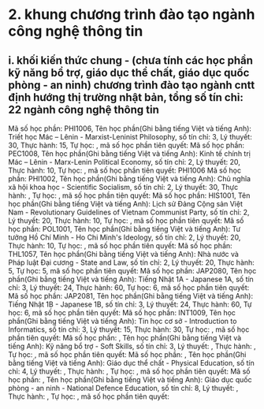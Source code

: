 # 2. khung chương trình đào tạo ngành công nghệ thông tin
## i. khối kiến thức chung - (chưa tính các học phần kỹ năng bổ trợ, giáo dục thể chất, giáo dục quốc phòng - an ninh) chương trình đào tạo ngành cntt định hướng thị trường nhật bản, tổng số tín chỉ: 22 ngành công nghệ thông tin
Mã số học phần: PHI1006, Tên học phần(Ghi bằng tiếng Việt và tiếng Anh): Triết học Mác – Lênin - Marxist-Leninist Philosophy, số tín chỉ: 3, Lý thuyết: 30, Thực hành: 15, Tự học: , mã số học phần tiên quyết:
Mã số học phần: PEC1008, Tên học phần(Ghi bằng tiếng Việt và tiếng Anh): Kinh tế chính trị Mác – Lênin - Marx-Lenin Political Economy, số tín chỉ: 2, Lý thuyết: 20, Thực hành: 10, Tự học: , mã số học phần tiên quyết: PHI1006
Mã số học phần: PHI1002, Tên học phần(Ghi bằng tiếng Việt và tiếng Anh): Chủ nghĩa xã hội khoa học - Scientific Socialism, số tín chỉ: 2, Lý thuyết: 30, Thực hành: , Tự học: , mã số học phần tiên quyết:
Mã số học phần: HIS1001, Tên học phần(Ghi bằng tiếng Việt và tiếng Anh): Lịch sử Đảng Cộng sản Việt Nam - Revolutionary Guidelines of Vietnam Communist Party, số tín chỉ: 2, Lý thuyết: 20, Thực hành: 10, Tự học: , mã số học phần tiên quyết:
Mã số học phần: POL1001, Tên học phần(Ghi bằng tiếng Việt và tiếng Anh): Tư tưởng Hồ Chí Minh - Ho Chi Minh's Ideology, số tín chỉ: 2, Lý thuyết: 20, Thực hành: 10, Tự học: , mã số học phần tiên quyết:
Mã số học phần: THL1057, Tên học phần(Ghi bằng tiếng Việt và tiếng Anh): Nhà nước và Pháp luật Đại cương - State and Law, số tín chỉ: 2, Lý thuyết: 20, Thực hành: 5, Tự học: 5, mã số học phần tiên quyết:
Mã số học phần: JAP2080, Tên học phần(Ghi bằng tiếng Việt và tiếng Anh): Tiếng Nhật 1A - Japanese 1A, số tín chỉ: 3, Lý thuyết: 24, Thực hành: 60, Tự học: 6, mã số học phần tiên quyết:
Mã số học phần: JAP2081, Tên học phần(Ghi bằng tiếng Việt và tiếng Anh): Tiếng Nhật 1B - Japanese 1B, số tín chỉ: 3, Lý thuyết: 24, Thực hành: 60, Tự học: 6, mã số học phần tiên quyết:
Mã số học phần: INT1009, Tên học phần(Ghi bằng tiếng Việt và tiếng Anh): Tin học cơ sở - Introduction to Informatics, số tín chỉ: 3, Lý thuyết: 15, Thực hành: 30, Tự học: , mã số học phần tiên quyết:
Mã số học phần: , Tên học phần(Ghi bằng tiếng Việt và tiếng Anh): Kỹ năng bổ trợ - Soft Skills, số tín chỉ: 3, Lý thuyết: , Thực hành: , Tự học: , mã số học phần tiên quyết:
Mã số học phần: , Tên học phần(Ghi bằng tiếng Việt và tiếng Anh): Giáo dục thể chất  - Physical Education, số tín chỉ: 4, Lý thuyết: , Thực hành: , Tự học: , mã số học phần tiên quyết:
Mã số học phần: , Tên học phần(Ghi bằng tiếng Việt và tiếng Anh): Giáo dục quốc phòng - an ninh - National Defence Education, số tín chỉ: 8, Lý thuyết: , Thực hành: , Tự học: , mã số học phần tiên quyết:
